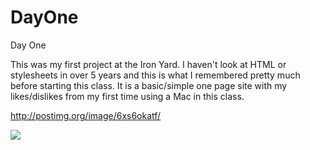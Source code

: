 DayOne
======

Day One

This was my first project at the Iron Yard.  I haven't look at HTML or stylesheets in over 5 years and this is what I remembered pretty much before starting this class.  It is a basic/simple one page site with my likes/dislikes from my first time using a Mac in this class.

http://postimg.org/image/6xs6okatf/

<img src="http://www.postimg.org/image/6xs6okatf/">
